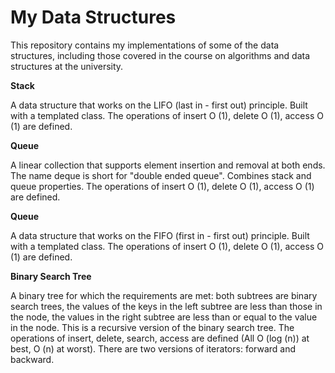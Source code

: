 # My Data Structures
This repository contains my implementations of some of the data structures, including those covered in the course on algorithms and data structures at the university.

**Stack**

A data structure that works on the LIFO (last in - first out) principle. Built with a templated class. The operations of insert O (1), delete O (1), access O (1) are defined.

**Queue**

A linear collection that supports element insertion and removal at both ends. The name deque is short for "double ended queue". Combines stack and queue properties.
The operations of insert O (1), delete O (1), access O (1) are defined.


**Queue**

A data structure that works on the FIFO (first in - first out) principle. Built with a templated class. The operations of insert O (1), delete O (1), access O (1) are defined.

**Binary Search Tree**

A binary tree for which the requirements are met: both subtrees are binary search trees, the values ​​of the keys in the left subtree are less than those in the node, the values ​​in the right subtree are less than or equal to the value in the node.
This is a recursive version of the binary search tree.
The operations of insert, delete, search, access are defined (All O (log (n)) at best, O (n) at worst).
There are two versions of iterators: forward and backward.
